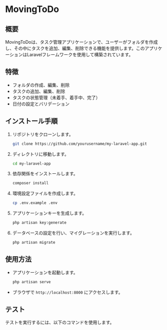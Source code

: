 # MovingToDo
## 概要
MovingToDoは、タスク管理アプリケーションで、ユーザーがフォルダを作成し、その中にタスクを追加、編集、削除できる機能を提供します。このアプリケーションはLaravelフレームワークを使用して構築されています。

## 特徴
- フォルダの作成、編集、削除
- タスクの追加、編集、削除
- タスクの状態管理（未着手、着手中、完了）
- 日付の設定とバリデーション

## インストール手順
1. リポジトリをクローンします。
   ```bash
   git clone https://github.com/yourusername/my-laravel-app.git
   ```
2. ディレクトリに移動します。
   ```bash
   cd my-laravel-app
   ```
3. 依存関係をインストールします。
   ```bash
   composer install
   ```
4. 環境設定ファイルを作成します。
   ```bash
   cp .env.example .env
   ```
5. アプリケーションキーを生成します。
   ```bash
   php artisan key:generate
   ```
6. データベースの設定を行い、マイグレーションを実行します。
   ```bash
   php artisan migrate
   ```

## 使用方法
- アプリケーションを起動します。
   ```bash
   php artisan serve
   ```
- ブラウザで `http://localhost:8000` にアクセスします。

## テスト
テストを実行するには、以下のコマンドを使用します。
